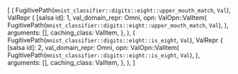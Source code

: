 [
    (
        FugitivePath(`mnist_classifier::digits::eight::upper_mouth_match`, `Val`),
        ValRepr {
            [salsa id]: 1,
            val_domain_repr: Omni,
            opn: ValOpn::ValItem(
                FugitivePath(`mnist_classifier::digits::eight::upper_mouth_match`, `Val`),
            ),
            arguments: [],
            caching_class: ValItem,
        },
    ),
    (
        FugitivePath(`mnist_classifier::digits::eight::is_eight`, `Val`),
        ValRepr {
            [salsa id]: 2,
            val_domain_repr: Omni,
            opn: ValOpn::ValItem(
                FugitivePath(`mnist_classifier::digits::eight::is_eight`, `Val`),
            ),
            arguments: [],
            caching_class: ValItem,
        },
    ),
]